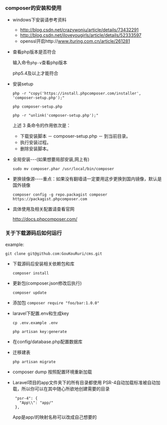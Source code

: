 ### composer的安装和使用

- windows下安装请参考资料

  - http://blog.csdn.net/crazywoniu/article/details/73432291
  - http://blog.csdn.net/iloveyougirls/article/details/52333597
  - openssl开启http://www.ituring.com.cn/article/261281

- 查看php版本是否符合

  输入命令```php-v```查看php版本
  
  php5.4及以上才能符合
  
- 安装setup

  ```php -r "copy('https://install.phpcomposer.com/installer', 'composer-setup.php');"```
  
  ```php composer-setup.php```
  
  ```php -r "unlink('composer-setup.php');"```
  
  上述 3 条命令的作用依次是：
  
  - 下载安装脚本 － composer-setup.php － 到当前目录。
  - 执行安装过程。
  - 删除安装脚本。
  
- 全局安装---(如果想要局部安装,网上有)

  ```sudo mv composer.phar /usr/local/bin/composer```
  
- 更换镜像源----重点：如果没有翻墙请一定要用这步更换到国内镜像，默认是国外镜像
  
    ```composer config -g repo.packagist composer https://packagist.phpcomposer.com```
    
- 具体使用及相关配置请查看官网

   http://docs.phpcomposer.com/
   
### 关于下载源码后如何运行

example:

   ```git clone git@github.com:GouKouRuri/cms.git```
  

- 下载源码后安装相关依赖包和库
 
   ```composer install```
   
- 更新包(composer.json修改后执行)

   ```composer update```
   
- 添加包
   `composer require "foo/bar:1.0.0"`
   
- laravel下配置.env和生成key

   ```cp .env.example .env```
   
   ```php artisan key:generate```
   
- 在config/database.php配置数据库
- 迁移建表

  ```php artisan migrate```
  
  
- composer dump 按照配置环境重新加载

- Laravel项目的app文件夹下的所有目录都使用 PSR-4自动加载标准被自动加载，所以你可以在其中随心所欲地创建需要的目录
  ```
   "psr-4": {
     "App\\": "app/"  
   },
   ```
   App是app/的映射名称可以改成自己想要的


  